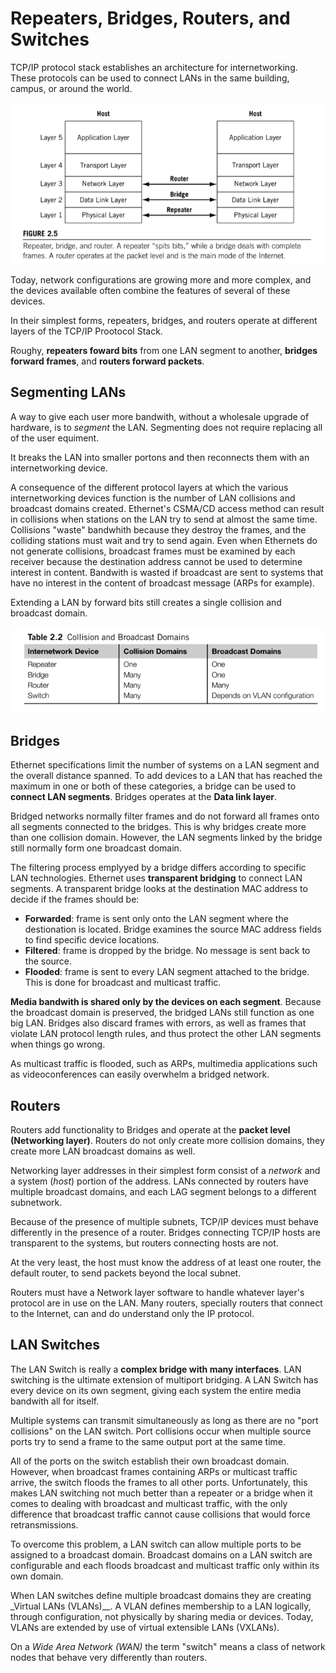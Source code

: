 # Repeaters, Bridges, Routers, and Switches

TCP/IP protocol stack establishes an architecture for internetworking. These protocols can be used to connect LANs in the same building, campus, or around the world.

![devices](./devices.png)

Today, network configurations are growing more and more complex, and the devices available often combine the features of several of these devices.

In their simplest forms, repeaters, bridges, and routers operate at different layers of the TCP/IP Prootocol Stack.

Roughy, __repeaters foward bits__ from one LAN segment to another, __bridges forward frames__, and __routers forward packets__.

## Segmenting LANs

A way to give each user more bandwith, without a wholesale upgrade of hardware, is to _segment_ the LAN. Segmenting does not require replacing all of the user equiment.

It breaks the LAN into smaller portons and then reconnects them with an internetworking device.

A consequence of the different protocol layers at which the various internetworking devices function is the number of LAN collisions and broadcast domains created. Ethernet's CSMA/CD access method can result in collisions when stations on the LAN try to send at almost the same time. Collisions "waste" bandwhith because they destroy the frames, and the colliding stations must wait and try to send again. Even when Ethernets do not generate collisions, broadcast frames must be examined by each receiver because the destination address cannot be used to determine interest in content. Bandwith is wasted if broadcast are sent to systems that have no interest in the content of broadcast message (ARPs for example).

Extending a LAN by forward bits still creates a single collision and broadcast domain.

![collisions](./collisions.png)

## Bridges

Ethernet specifications limit the number of systems on a LAN segment and the overall distance spanned. To add devices to a LAN that has reached the maximum in one or both of these categories, a bridge can be used to __connect LAN segments__. Bridges operates at the __Data link layer__.

Bridged networks normally filter frames and do not forward all frames onto all segments connected to the bridges. This is why bridges create more than one collision domain. However, the LAN segments linked by the bridge still normally form one broadcast domain.

The filtering process emplyyed by a bridge differs according to specific LAN technologies. Ethernet uses __transparent bridging__ to connect LAN segments. A transparent bridge looks at the destination MAC address to decide if the frames should be:

* __Forwarded__: frame is sent only onto the LAN segment where the destionation is located. Bridge examines the source MAC address fields to find specific device locations.
* __Filtered__: frame is dropped by the bridge. No message is sent back to the source.
* __Flooded__: frame is sent to every LAN segment attached to the bridge. This is done for broadcast and multicast traffic.

__Media bandwith is shared only by the devices on each segment__. Because the broadcast domain is preserved, the bridged LANs still function as one big LAN. Bridges also discard frames with errors, as well as frames that violate LAN protocol length rules, and thus protect the other LAN segments when things go wrong.

As multicast traffic is flooded, such as ARPs, multimedia applications such as videoconferences can easily overwhelm a bridged network.

## Routers

Routers add functionality to Bridges and operate at the __packet level (Networking layer)__. Routers do not only create more collision domains, they create more LAN broadcast domains as well.

Networking layer addresses in their simplest form consist of a _network_ and a system (_host_) portion of the address. LANs connected by routers have multiple broadcast domains, and each LAG segment belongs to a different subnetwork.

Because of the presence of multiple subnets, TCP/IP devices must behave differently in the presence of a router. Bridges connecting TCP/IP hosts are transparent to the systems, but routers connecting hosts are not.

At the very least, the host must know the address of at least one router, the default router, to send packets beyond the local subnet.

Routers must have a Network layer software to handle whatever layer's protocol are in use on the LAN. Many routers, specially routers that connect to the Internet, can and do understand only the IP protocol.

## LAN Switches

The LAN Switch is really a __complex bridge with many interfaces__. LAN switching is the ultimate extension of multiport bridging. A LAN Switch has every device on its own segment, giving each system the entire media bandwith all for itself.

Multiple systems can transmit simultaneously as long as there are no "port collisions" on the LAN switch. Port collisions occur when multiple source ports try to send a frame to the same output port at the same time.

All of the ports on the switch establish their own broadcast domain. However, when broadcast frames containing ARPs or multicast traffic arrive, the switch floods the frames to all other ports. Unfortunately, this makes LAN switching not much better than a repeater or a bridge when it comes to dealing with broadcast and multicast traffic, with the only difference that broadcast traffic cannot cause collisions that would force retransmissions.

To overcome this problem, a LAN switch can allow multiple ports to be assigned to a broadcast domain. Broadcast domains on a LAN switch are configurable and each floods broadcast and multicast traffic only within its own domain.

When LAN switches define multiple broadcast domains they are creating _Virtual LANs (VLANs)__. A VLAN defines membership to a LAN logically, through configuration, not physically by sharing media or devices. Today, VLANs are extended by use of virtual extensible LANs (VXLANs).

On a _Wide Area Network (WAN)_ the term "switch" means a class of network nodes that behave very differently than routers.
